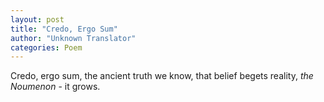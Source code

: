 ```yaml
---
layout: post
title: "Credo, Ergo Sum"
author: "Unknown Translator" 
categories: Poem
---
```

Credo, ergo sum, the ancient truth we know,
that belief begets reality, *the Noumenon* - it grows. 




